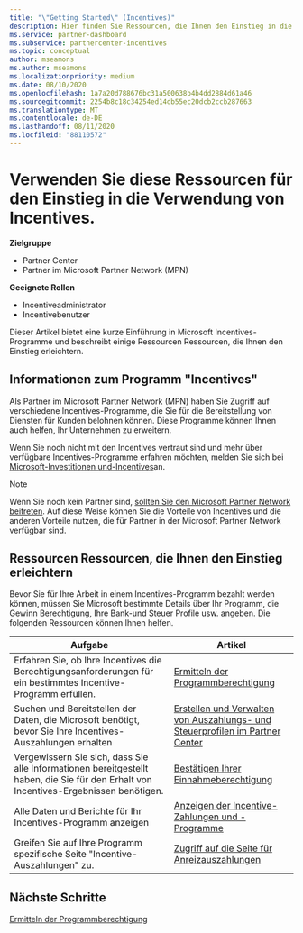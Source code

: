 ```yaml
---
title: "\"Getting Started\" (Incentives)"
description: Hier finden Sie Ressourcen, die Ihnen den Einstieg in die Incentives erleichtern. Die Schritte umfassen die Bestätigung, dass Sie die Berechtigungsanforderungen erfüllen und Bank-, Steuer-und Auszahlungs Details einreichen.
ms.service: partner-dashboard
ms.subservice: partnercenter-incentives
ms.topic: conceptual
author: mseamons
ms.author: mseamons
ms.localizationpriority: medium
ms.date: 08/10/2020
ms.openlocfilehash: 1a7a20d788676bc31a500638b4b4dd2884d61a46
ms.sourcegitcommit: 2254b8c18c34254ed14db55ec20dcb2ccb287663
ms.translationtype: MT
ms.contentlocale: de-DE
ms.lasthandoff: 08/11/2020
ms.locfileid: "88110572"
---
```

# <a name="use-these-resources-to-help-you-get-started-with-incentives"></a>Verwenden Sie diese Ressourcen für den Einstieg in die Verwendung von Incentives.

**Zielgruppe**

- Partner Center
- Partner im Microsoft Partner Network (MPN)

**Geeignete Rollen**

- Incentiveadministrator
- Incentivebenutzer

Dieser Artikel bietet eine kurze Einführung in Microsoft Incentives-Programme und beschreibt einige Ressourcen Ressourcen, die Ihnen den Einstieg erleichtern.

## <a name="about-the-incentives-program"></a>Informationen zum Programm "Incentives"

Als Partner im Microsoft Partner Network (MPN) haben Sie Zugriff auf verschiedene Incentives-Programme, die Sie für die Bereitstellung von Diensten für Kunden belohnen können. Diese Programme können Ihnen auch helfen, Ihr Unternehmen zu erweitern.

Wenn Sie noch nicht mit den Incentives vertraut sind und mehr über verfügbare Incentives-Programme erfahren möchten, melden Sie sich bei [Microsoft-Investitionen und-Incentives](https://partner.microsoft.com/membership/partner-incentives)an.

> [!NOTE]
> Wenn Sie noch kein Partner sind, [sollten Sie den Microsoft Partner Network beitreten](https://partner.microsoft.com/membership). Auf diese Weise können Sie die Vorteile von Incentives und die anderen Vorteile nutzen, die für Partner in der Microsoft Partner Network verfügbar sind.  

## <a name="incentives-resources-to-help-you-get-started"></a>Ressourcen Ressourcen, die Ihnen den Einstieg erleichtern

Bevor Sie für Ihre Arbeit in einem Incentives-Programm bezahlt werden können, müssen Sie Microsoft bestimmte Details über Ihr Programm, die Gewinn Berechtigung, Ihre Bank-und Steuer Profile usw. angeben. Die folgenden Ressourcen können Ihnen helfen.

|  **Aufgabe**  |  **Artikel**  |
|--------------|-----------|
| Erfahren Sie, ob Ihre Incentives die Berechtigungsanforderungen für ein bestimmtes Incentive-Programm erfüllen. | [Ermitteln der Programmberechtigung](incentives-determined-your-program-eligibility.md)  |
| Suchen und Bereitstellen der Daten, die Microsoft benötigt, bevor Sie Ihre Incentives-Auszahlungen erhalten | [Erstellen und Verwalten von Auszahlungs- und Steuerprofilen im Partner Center](incentives-create-and-manage-your-payout-and-tax-profiles.md)  |
| Vergewissern Sie sich, dass Sie alle Informationen bereitgestellt haben, die Sie für den Erhalt von Incentives-Ergebnissen benötigen. | [Bestätigen Ihrer Einnahmeberechtigung](incentives-confirm-your-earnings-eligibility.md)  |
| Alle Daten und Berichte für Ihr Incentives-Programm anzeigen | [Anzeigen der Incentive-Zahlungen und -Programme](understand-incentive-payouts.md)  |
| Greifen Sie auf Ihre Programm spezifische Seite "Incentive-Auszahlungen" zu. | [Zugriff auf die Seite für Anreizauszahlungen](incentives-unified-user-guide.md)  |

## <a name="next-steps"></a>Nächste Schritte

[Ermitteln der Programmberechtigung](incentives-determined-your-program-eligibility.md)